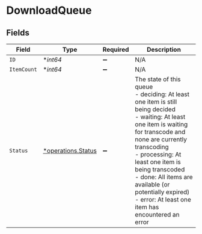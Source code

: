 # DownloadQueue


## Fields

| Field                                                                                                                                                                                                                                                                                                                                             | Type                                                                                                                                                                                                                                                                                                                                              | Required                                                                                                                                                                                                                                                                                                                                          | Description                                                                                                                                                                                                                                                                                                                                       |
| ------------------------------------------------------------------------------------------------------------------------------------------------------------------------------------------------------------------------------------------------------------------------------------------------------------------------------------------------- | ------------------------------------------------------------------------------------------------------------------------------------------------------------------------------------------------------------------------------------------------------------------------------------------------------------------------------------------------- | ------------------------------------------------------------------------------------------------------------------------------------------------------------------------------------------------------------------------------------------------------------------------------------------------------------------------------------------------- | ------------------------------------------------------------------------------------------------------------------------------------------------------------------------------------------------------------------------------------------------------------------------------------------------------------------------------------------------- |
| `ID`                                                                                                                                                                                                                                                                                                                                              | **int64*                                                                                                                                                                                                                                                                                                                                          | :heavy_minus_sign:                                                                                                                                                                                                                                                                                                                                | N/A                                                                                                                                                                                                                                                                                                                                               |
| `ItemCount`                                                                                                                                                                                                                                                                                                                                       | **int64*                                                                                                                                                                                                                                                                                                                                          | :heavy_minus_sign:                                                                                                                                                                                                                                                                                                                                | N/A                                                                                                                                                                                                                                                                                                                                               |
| `Status`                                                                                                                                                                                                                                                                                                                                          | [*operations.Status](../../models/operations/status.md)                                                                                                                                                                                                                                                                                           | :heavy_minus_sign:                                                                                                                                                                                                                                                                                                                                | The state of this queue<br/>  - deciding: At least one item is still being decided<br/>  - waiting: At least one item is waiting for transcode and none are currently transcoding<br/>  - processing: At least one item is being transcoded<br/>  - done: All items are available (or potentially expired)<br/>  - error: At least one item has encountered an error<br/> |